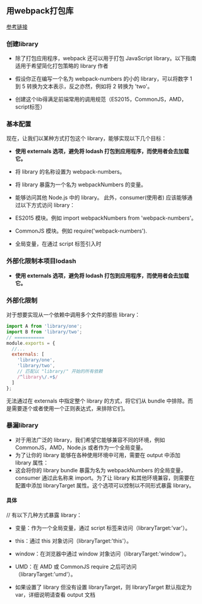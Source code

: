 ## 用webpack打包库

[参考链接](https://v4.webpack.docschina.org/guides/author-libraries/)

### 创建library
- 除了打包应用程序，webpack 还可以用于打包 JavaScript library。以下指南适用于希望简化打包策略的 library 作者

- 假设你正在编写一个名为 webpack-numbers 的小的 library，可以将数字 1 到 5 转换为文本表示，反之亦然，例如将 2 转换为 'two'。
- 创建这个lib得满足前端常用的调用规范（ES2015，CommonJS，AMD，script标签）

### 基本配置
现在，让我们以某种方式打包这个 library，能够实现以下几个目标：

- **使用 externals 选项，避免将 lodash 打包到应用程序，而使用者会去加载它。**
- 将 library 的名称设置为 webpack-numbers。
- 将 library 暴露为一个名为 webpackNumbers 的变量。
- 能够访问其他 Node.js 中的 library。
此外，consumer(使用者) 应该能够通过以下方式访问 library：

- ES2015 模块。例如 import webpackNumbers from 'webpack-numbers'。
- CommonJS 模块。例如 require('webpack-numbers').
- 全局变量，在通过 script 标签引入时

### 外部化限制本项目lodash

- **使用 externals 选项，避免将 lodash 打包到应用程序，而使用者会去加载它。**

### 外部化限制
对于想要实现从一个依赖中调用多个文件的那些 library：
```js
import A from 'library/one';
import B from 'library/two';
// ===========
module.exports = {
  //...
  externals: [
    'library/one',
    'library/two',
    // 匹配以 "library/" 开始的所有依赖
    /^library\/.+$/
  ]
};
```
无法通过在 externals 中指定整个 library 的方式，将它们从 bundle 中排除。而是需要逐个或者使用一个正则表达式，来排除它们。


### 暴漏library
- 对于用法广泛的 library，我们希望它能够兼容不同的环境，例如 CommonJS，AMD，Node.js 或者作为一个全局变量。
- 为了让你的 library 能够在各种使用环境中可用，需要在 output 中添加 library 属性：
- 这会将你的 library bundle 暴露为名为 webpackNumbers 的全局变量，consumer 通过此名称来 import。为了让 library 和其他环境兼容，则需要在配置中添加 libraryTarget 属性。这个选项可以控制以不同形式暴露 library。

#### 具体

// 有以下几种方式暴露 library：

- 变量：作为一个全局变量，通过 script 标签来访问（libraryTarget:'var'）。
- this：通过 this 对象访问（libraryTarget:'this'）。
- window：在浏览器中通过 window 对象访问（libraryTarget:'window'）。
- UMD：在 AMD 或 CommonJS require 之后可访问（libraryTarget:'umd'）。


- 如果设置了 library 但没有设置 libraryTarget，则 libraryTarget 默认指定为 var，详细说明请查看 output 文档